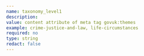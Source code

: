 ```yaml
---
name: taxonomy_level1
description:
value: content attribute of meta tag govuk:themes
example: crime-justice-and-law, life-circumstances
required: no
type: string
redact: false
---
```

